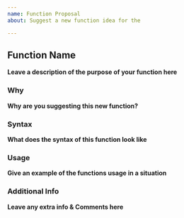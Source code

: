 ```yaml
---
name: Function Proposal
about: Suggest a new function idea for the

---
```


## Function Name

**Leave a description of the purpose of your function here**

### Why

**Why are you suggesting this new function?**

### Syntax

**What does the syntax of this function look like**

### Usage

**Give an example of the functions usage in a situation**

### Additional Info

**Leave any extra info & Comments here**
